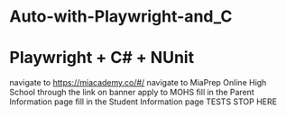 # Auto-with-Playwright-and_C
# Playwright + C# + NUnit
navigate to https://miacademy.co/#/
navigate to MiaPrep Online High School through the link on banner
apply to MOHS
fill in the Parent Information page
fill in the Student Information page
TESTS STOP HERE